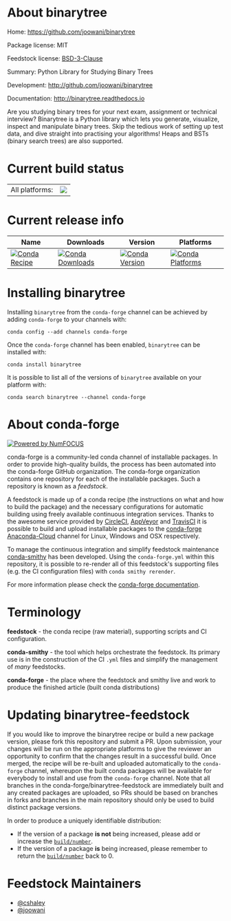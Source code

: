 About binarytree
================

Home: https://github.com/joowani/binarytree

Package license: MIT

Feedstock license: [BSD-3-Clause](https://github.com/conda-forge/binarytree-feedstock/blob/master/LICENSE.txt)

Summary: Python Library for Studying Binary Trees

Development: http://github.com/joowani/binarytree

Documentation: http://binarytree.readthedocs.io

Are you studying binary trees for your next exam, assignment or technical interview?
Binarytree is a Python library which lets you generate, visualize, inspect and
manipulate binary trees. Skip the tedious work of setting up test data, and dive
straight into practising your algorithms! Heaps and BSTs (binary search trees) are
also supported.


Current build status
====================


<table><tr><td>All platforms:</td>
    <td>
      <a href="https://dev.azure.com/conda-forge/feedstock-builds/_build/latest?definitionId=3693&branchName=master">
        <img src="https://dev.azure.com/conda-forge/feedstock-builds/_apis/build/status/binarytree-feedstock?branchName=master">
      </a>
    </td>
  </tr>
</table>

Current release info
====================

| Name | Downloads | Version | Platforms |
| --- | --- | --- | --- |
| [![Conda Recipe](https://img.shields.io/badge/recipe-binarytree-green.svg)](https://anaconda.org/conda-forge/binarytree) | [![Conda Downloads](https://img.shields.io/conda/dn/conda-forge/binarytree.svg)](https://anaconda.org/conda-forge/binarytree) | [![Conda Version](https://img.shields.io/conda/vn/conda-forge/binarytree.svg)](https://anaconda.org/conda-forge/binarytree) | [![Conda Platforms](https://img.shields.io/conda/pn/conda-forge/binarytree.svg)](https://anaconda.org/conda-forge/binarytree) |

Installing binarytree
=====================

Installing `binarytree` from the `conda-forge` channel can be achieved by adding `conda-forge` to your channels with:

```
conda config --add channels conda-forge
```

Once the `conda-forge` channel has been enabled, `binarytree` can be installed with:

```
conda install binarytree
```

It is possible to list all of the versions of `binarytree` available on your platform with:

```
conda search binarytree --channel conda-forge
```


About conda-forge
=================

[![Powered by NumFOCUS](https://img.shields.io/badge/powered%20by-NumFOCUS-orange.svg?style=flat&colorA=E1523D&colorB=007D8A)](http://numfocus.org)

conda-forge is a community-led conda channel of installable packages.
In order to provide high-quality builds, the process has been automated into the
conda-forge GitHub organization. The conda-forge organization contains one repository
for each of the installable packages. Such a repository is known as a *feedstock*.

A feedstock is made up of a conda recipe (the instructions on what and how to build
the package) and the necessary configurations for automatic building using freely
available continuous integration services. Thanks to the awesome service provided by
[CircleCI](https://circleci.com/), [AppVeyor](https://www.appveyor.com/)
and [TravisCI](https://travis-ci.com/) it is possible to build and upload installable
packages to the [conda-forge](https://anaconda.org/conda-forge)
[Anaconda-Cloud](https://anaconda.org/) channel for Linux, Windows and OSX respectively.

To manage the continuous integration and simplify feedstock maintenance
[conda-smithy](https://github.com/conda-forge/conda-smithy) has been developed.
Using the ``conda-forge.yml`` within this repository, it is possible to re-render all of
this feedstock's supporting files (e.g. the CI configuration files) with ``conda smithy rerender``.

For more information please check the [conda-forge documentation](https://conda-forge.org/docs/).

Terminology
===========

**feedstock** - the conda recipe (raw material), supporting scripts and CI configuration.

**conda-smithy** - the tool which helps orchestrate the feedstock.
                   Its primary use is in the construction of the CI ``.yml`` files
                   and simplify the management of *many* feedstocks.

**conda-forge** - the place where the feedstock and smithy live and work to
                  produce the finished article (built conda distributions)


Updating binarytree-feedstock
=============================

If you would like to improve the binarytree recipe or build a new
package version, please fork this repository and submit a PR. Upon submission,
your changes will be run on the appropriate platforms to give the reviewer an
opportunity to confirm that the changes result in a successful build. Once
merged, the recipe will be re-built and uploaded automatically to the
`conda-forge` channel, whereupon the built conda packages will be available for
everybody to install and use from the `conda-forge` channel.
Note that all branches in the conda-forge/binarytree-feedstock are
immediately built and any created packages are uploaded, so PRs should be based
on branches in forks and branches in the main repository should only be used to
build distinct package versions.

In order to produce a uniquely identifiable distribution:
 * If the version of a package **is not** being increased, please add or increase
   the [``build/number``](https://docs.conda.io/projects/conda-build/en/latest/resources/define-metadata.html#build-number-and-string).
 * If the version of a package **is** being increased, please remember to return
   the [``build/number``](https://docs.conda.io/projects/conda-build/en/latest/resources/define-metadata.html#build-number-and-string)
   back to 0.

Feedstock Maintainers
=====================

* [@cshaley](https://github.com/cshaley/)
* [@joowani](https://github.com/joowani/)

